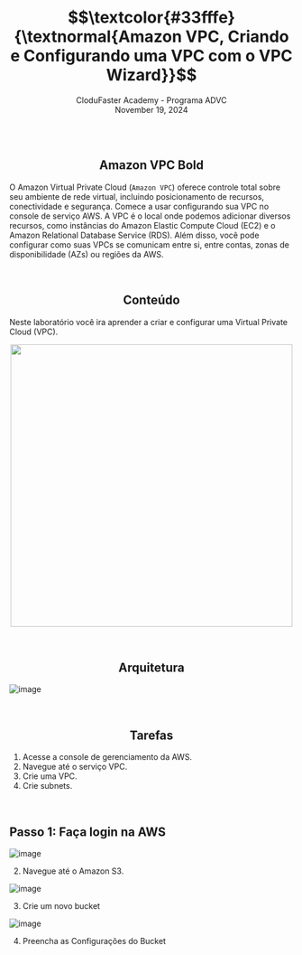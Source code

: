 <h1 align="center"> $$\textcolor{#33fffe}{\textnormal{Amazon VPC, Criando e Configurando uma VPC com o VPC Wizard}}$$ </h1>
<p align="center">CloduFaster Academy - Programa ADVC<br>
November 19, 2024</p>
<br>

<br>
<h2  align="center" class="bold" style="font-weight: bold"> Amazon VPC Bold</h2>
<p>O Amazon Virtual Private Cloud (<code>Amazon VPC</code>) oferece controle total sobre seu ambiente de rede virtual, incluindo posicionamento de recursos, conectividade e segurança. Comece a usar configurando sua VPC no console de serviço AWS. A VPC é o local onde podemos adicionar diversos recursos, como instâncias do Amazon Elastic Compute Cloud (EC2) e o Amazon Relational Database Service (RDS). Além disso, você pode configurar como suas VPCs se comunicam entre si, entre contas, zonas de disponibilidade (AZs) ou regiões da AWS.</p>

<br>
<h2  align="center" class="bold" style="font-weight: bold">Conteúdo</h2>
<p>Neste laboratório você ira aprender a criar e configurar uma Virtual Private Cloud (VPC).</p>

<p align="center"> <img width="500px" src="https://github.com/user-attachments/assets/31354de0-a940-4a0c-a1b3-9dff8c13e95d"> </p>

<br>
<h2  align="center" class="bold" style="font-weight: bold">Arquitetura</h2>

![image](https://github.com/user-attachments/assets/ac54e633-8806-4b69-95b1-4482cc52e15d)

<br>
<h2  align="center" class="bold" style="font-weight: bold">Tarefas</h2>

1. Acesse a console de gerenciamento da AWS.
2. Navegue até o serviço VPC.
3. Crie uma VPC.
4. Crie subnets.

<br>
<h2>Passo 1: Faça login na AWS</h2>


![image](https://github.com/user-attachments/assets/1d695c60-de1f-4ef4-b8bb-a06432c3d916)

2. Navegue até o Amazon S3.

![image](https://github.com/user-attachments/assets/471abf55-a774-4f2e-bf05-e75abc54d2d6)

3. Crie um novo bucket

![image](https://github.com/user-attachments/assets/bd809f4b-5001-4ee5-a3bb-59b3d5fa9ffd)

4. Preencha as Configurações do Bucket
